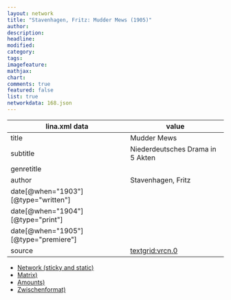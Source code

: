 ```yaml
---
layout: network
title: "Stavenhagen, Fritz: Mudder Mews (1905)"
author:
description:
headline:
modified:
category:
tags:
imagefeature: 
mathjax: 
chart: 
comments: true
featured: false
list: true
networkdata: 168.json
---
```

lina.xml data  | value
------------- | -------------
title|Mudder Mews
subtitle|Niederdeutsches Drama in 5 Akten
genretitle|
author|Stavenhagen, Fritz
date[@when="1903"][@type="written"]|
date[@when="1904"][@type="print"]|
date[@when="1905"][@type="premiere"]|
source|[textgrid:vrcn.0](https://textgridlab.org/1.0/tgcrud-public/rest/textgrid:vrcn.0/data)



* [Network (sticky and static)](/linas/network168)
* [Matrix)](/linas/matrix168)
* [Amounts)](/linas/amount168)
* [Zwischenformat)](/linas/lina168 )
